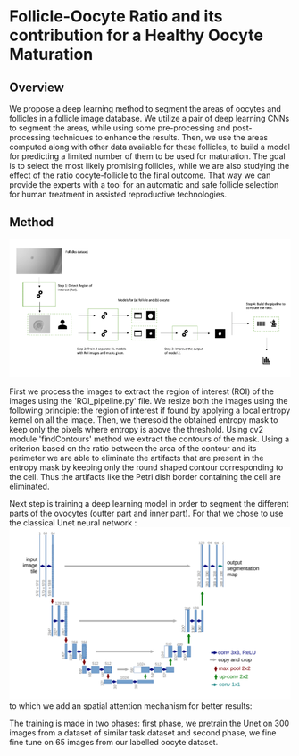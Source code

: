 # Follicle-Oocyte Ratio and its contribution for a Healthy Oocyte Maturation

## Overview
We propose a deep learning method to segment the areas of oocytes and follicles in a follicle image database. 
We utilize a pair of deep learning CNNs to segment the areas, while using some pre-processing and post-processing techniques to enhance the results. 
Then, we use the areas computed along with other data available for these follicles, to build a model for predicting a limited number of them to be used for maturation. 
The goal is to select the most likely promising follicles, while we are also studying the effect of the ratio oocyte-follicle to the final outcome. 
That way we can provide the experts with a tool for an automatic and safe follicle selection for human treatment in assisted reproductive technologies.

## Method

![Schema](figures/schema.png)

First we process the images to extract the region of interest (ROI) of the images using the 'ROI_pipeline.py' file. We resize both the images using the following principle: the region of interest if found by applying a local entropy kernel on all the image. Then, we theresold the obtained entropy mask to keep only the pixels where entropy is above the threshold. Using cv2 module 'findContours' method we extract the contours of the mask. Using a criterion based on the ratio between the area of the contour and its perimeter we are able to eliminate the artifacts that are present in the entropy mask by keeping only the round shaped contour corresponding to the cell. Thus the artifacts like the Petri dish border containing the cell are eliminated.

Next step is training a deep learning model in order to segment the different parts of the ovocytes (outter part and inner part). For that we chose to use the classical Unet neural network :
![Schema](figures/unet.png)
to which we add an spatial attention mechanism for better results:

The training is made in two phases: first phase, we pretrain the Unet on 300 images from a dataset of similar task dataset and second phase, we fine fine tune on 65 images from our labelled oocyte dataset. 

